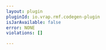 ```yaml
---
layout: plugin
pluginId: io.vrap.rmf.codegen-plugin
isJarAvailable: false
error: NONE
violations: []

---
```

